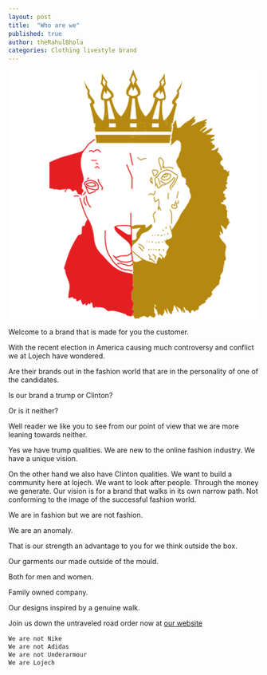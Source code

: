```yaml
---
layout: post
title:  "Who are we"
published: true
author: theRahulBhola
categories: Clothing livestyle brand
---
```


![Logo](/assets/images/logo.png)

Welcome to a brand that is made for you the customer.

With the recent election in America causing much controversy and conflict we at Lojech have wondered. 

Are their brands out in the fashion world that are in the personality of one of the candidates. 

Is our brand a trump or Clinton? 

Or is it neither?

Well reader we like you to see from our point of view that we are more leaning towards neither.

Yes we have trump qualities. We are new to the online fashion industry. We have a unique vision. 

On the other hand we also have Clinton qualities.
We want to build a community here at lojech. 
We want to look after people. 
Through the money we generate.
Our vision is for a brand that walks in its own narrow path. Not conforming to the image of the successful fashion world. 

We are in fashion but we are not fashion. 

We are an anomaly.

That is our strength an advantage to you for we think outside the box. 

Our garments our made outside of the mould. 

Both for men and women. 

Family owned company.

Our designs inspired by a genuine walk. 

Join us down the untraveled road order now at [our website](http://lojech.com)

    We are not Nike
    We are not Adidas 
    We are not Underarmour 
    We are Lojech

